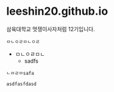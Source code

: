 # leeshin20.github.io

삼육대학교 멋쟁이사자처럼 12기입니다.

    ㅁㄴㅇㄹㅁㄴㅇㄹ
    
- ㅁㄴㅇㄹㅁㄴ
    - sadfs


`ㄴㅁㄹㅁsafa` 

```
asdfasfdasd
```